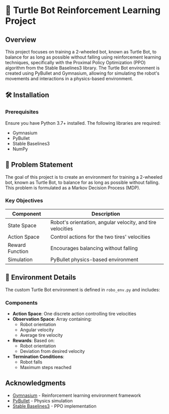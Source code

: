 # 🤖 Turtle Bot Reinforcement Learning Project

## Overview
This project focuses on training a 2-wheeled bot, known as Turtle Bot, to balance for as long as possible without falling using reinforcement learning techniques, specifically with the Proximal Policy Optimization (PPO) algorithm from the Stable Baselines3 library. The Turtle Bot environment is created using PyBullet and Gymnasium, allowing for simulating the robot's movements and interactions in a physics-based environment.

## 🛠️ Installation

### Prerequisites
Ensure you have Python 3.7+ installed. The following libraries are required:

- Gymnasium
- PyBullet
- Stable Baselines3
- NumPy


## 🎯 Problem Statement
The goal of this project is to create an environment for training a 2-wheeled bot, known as Turtle Bot, to balance for as long as possible without falling. This problem is formulated as a Markov Decision Process (MDP).

### Key Objectives

| Component | Description |
|-----------|-------------|
| State Space | Robot's orientation, angular velocity, and tire velocities |
| Action Space | Control actions for the two tires' velocities |
| Reward Function | Encourages balancing without falling |
| Simulation | PyBullet physics-based environment |

## 🔧 Environment Details
The custom Turtle Bot environment is defined in `robo_env.py` and includes:

### Components
- **Action Space**: One discrete action controlling tire velocities
- **Observation Space**: Array containing:
  - Robot orientation
  - Angular velocity
  - Average tire velocity
- **Rewards**: Based on:
  - Robot orientation
  - Deviation from desired velocity
- **Termination Conditions**:
  - Robot falls
  - Maximum steps reached

## Acknowledgments
- [Gymnasium](https://gymnasium.farama.org/) - Reinforcement learning environment framework
- [PyBullet](https://pybullet.org/) - Physics simulation
- [Stable Baselines3](https://stable-baselines3.readthedocs.io/) - PPO implementation


